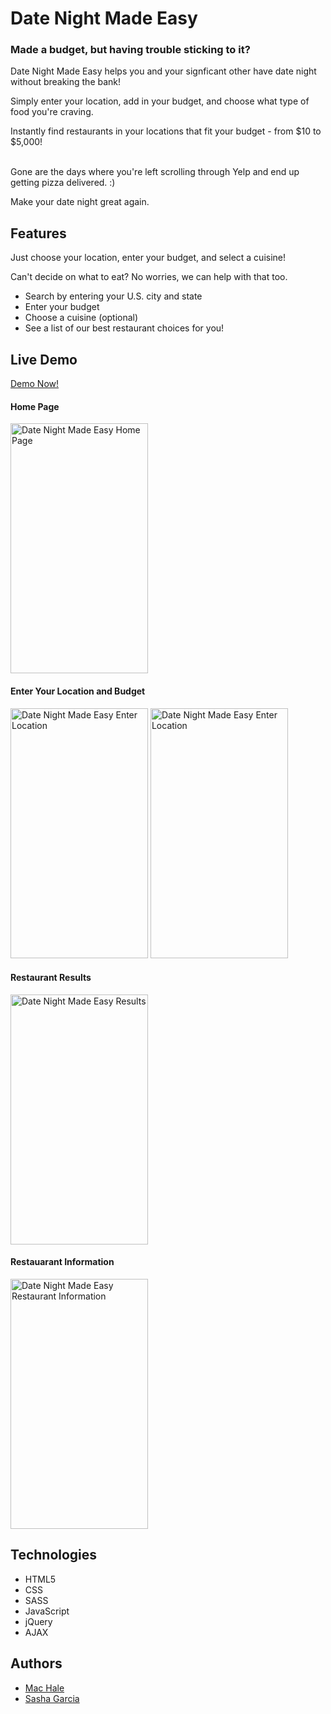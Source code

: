 <h1>Date Night Made Easy</h1>
<h3>Made a budget, but having trouble sticking to it?</h3>
<p>Date Night Made Easy helps you and your signficant other have date night without breaking the bank!</p>
<p>Simply enter your location, add in your budget, and choose what type of food you're craving.</p>
<p>Instantly find restaurants in your locations that fit your budget - from $10 to $5,000!</>
<br></br>
<p>Gone are the days where you're left scrolling through Yelp and end up getting pizza delivered. :)</p>
<p>Make your date night great again.</p>

<h2>Features</h2>
<p>Just choose your location, enter your budget, and select a cuisine!</p>
<p>Can't decide on what to eat? No worries, we can help with that too.</p>
<ul>
  <li>Search by entering your U.S. city and state</li>
  <li>Enter your budget</li>
  <li>Choose a cuisine (optional)</li>
  <li>See a list of our best restaurant choices for you!</li>
</ul>


<h2>Live Demo</h2>
<a href="https://sasha-go.github.io/Date-Night-Made-Easy/">Demo Now!</a>

<h4>Home Page</h4>
<img src="https://live.staticflickr.com/65535/49436182003_b21caf3f3f_b.jpg" width="220" height="400" alt="Date Night Made Easy Home Page">

<h4>Enter Your Location and Budget</h4>
<img src="https://live.staticflickr.com/65535/49436181973_6df1c5ff93_b.jpg" width="220" height="400" alt="Date Night Made Easy Enter Location">
<img src="https://live.staticflickr.com/65535/49450412547_86c1df6f3a_w.jpg" width="220" height="400" alt="Date Night Made Easy Enter Location">

<h4>Restaurant Results</h4>
<img src="https://live.staticflickr.com/65535/49436877272_92c0c5070b_b.jpg" width="220" height="400" alt="Date Night Made Easy Results">

<h4>Restauarant Information</h4>
<img src="https://live.staticflickr.com/65535/49436181943_c8b2bbe323_b.jpg" width="220" height="400" alt="Date Night Made Easy Restaurant Information">

<h2>Technologies</h2>
<ul>
  <li>HTML5</li>
  <li>CSS</li>
  <li>SASS</li>
  <li>JavaScript</li>
  <li>jQuery</li>
  <li>AJAX</li>
</ul>

<h2>Authors</h2>
<ul>
<li><a href="https://github.com/halemd30">Mac Hale<a/></li>
<li><a href="https://github.com/sasha-go/">Sasha Garcia</a></li>
</ul>
